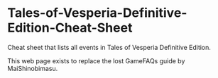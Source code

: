 # Tales-of-Vesperia-Definitive-Edition-Cheat-Sheet
Cheat sheet that lists all events in Tales of Vesperia Definitive Edition. 

This web page exists to replace the lost GameFAQs guide by MaiShinobimasu.
